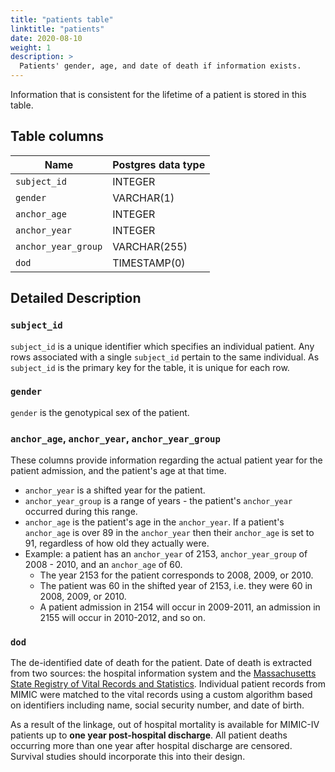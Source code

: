 ```yaml
---
title: "patients table"
linktitle: "patients"
date: 2020-08-10
weight: 1
description: >
  Patients' gender, age, and date of death if information exists.
---
```


Information that is consistent for the lifetime of a patient is stored in this table.

## Table columns

Name | Postgres data type
---- | ----
`subject_id` | INTEGER
`gender` | VARCHAR(1)
`anchor_age` | INTEGER
`anchor_year` | INTEGER
`anchor_year_group` | VARCHAR(255)
`dod` | TIMESTAMP(0)

## Detailed Description

### `subject_id`

`subject_id` is a unique identifier which specifies an individual patient. Any rows associated with a single `subject_id` pertain to the same individual. As `subject_id` is the primary key for the table, it is unique for each row. 

### `gender`

`gender` is the genotypical sex of the patient.

### `anchor_age`, `anchor_year`, `anchor_year_group`

These columns provide information regarding the actual patient year for the patient admission, and the patient's age at that time.

* `anchor_year` is a shifted year for the patient.
* `anchor_year_group` is a range of years - the patient's `anchor_year` occurred during this range.
* `anchor_age` is the patient's age in the `anchor_year`. If a patient's `anchor_age` is over 89 in the `anchor_year` then their `anchor_age` is set to 91, regardless of how old they actually were.
* Example: a patient has an `anchor_year` of 2153, `anchor_year_group` of 2008 - 2010, and an `anchor_age` of 60.
  * The year 2153 for the patient corresponds to 2008, 2009, or 2010.
  * The patient was 60 in the shifted year of 2153, i.e. they were 60 in 2008, 2009, or 2010.
  * A patient admission in 2154 will occur in 2009-2011, an admission in 2155 will occur in 2010-2012, and so on.

### `dod`

The de-identified date of death for the patient. Date of death is extracted from two sources: the hospital information system and the [Massachusetts State Registry of Vital Records and Statistics](https://www.mass.gov/orgs/registry-of-vital-records-and-statistics).
Individual patient records from MIMIC were matched to the vital records using a custom algorithm based on identifiers including name, social security number, and date of birth.

As a result of the linkage, out of hospital mortality is available for MIMIC-IV patients up to **one year post-hospital discharge**. All patient deaths occurring more than one year after hospital discharge are censored.
Survival studies should incorporate this into their design.